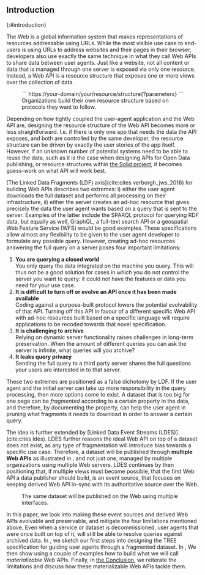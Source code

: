 ## Introduction
{:#introduction}

The Web is a global information system that makes representations of resources addressable using URLs.
While the most visible use case to end-users is using URLs to address websites and their pages in their browser, developers also use exactly the same technique in what they call Web APIs to share data between user agents.
Just like a website, not all content or data that is managed through one server is exposed via only one resource.
Instead, a Web API is a resource structure that exposes one or more views over the collection of data.

<figure id="url-pattern" class="listing"  markdown="block">
```
https://your-domain/your/resource/structure{?parameters}
```
<figcaption markdown="block">
Organizations build their own resource structure based on protocols they want to follow.
</figcaption>
</figure>

Depending on how tightly coupled the user-agent application and the Web API are, designing the resource structure of the Web API becomes more or less straightforward.
I.e. if there is only one app that needs the data the API exposes, and both are controlled by the same developer, the resource structure can be driven by exactly the user stories of the app itself.
However, if an unknown number of potential systems need to be able to reuse the data, such as it is the case when designing APIs for Open Data publishing, or resource structures within [the Solid project](https://solidproject.org/), it becomes guess-work on what API will work best. <!-- REREAD THIS POINT: does it make clear that the use cases here is using servers that you don’t control, so that need a fixed spec you can use? -->

[The Linked Data Fragments (LDF) axis](cite:cites verborgh_jws_2016) for building Web APIs describes two extremes: i) either the user agent downloads the full dataset and performs all processing on their infrastructure, ii) either the server creates an ad-hoc resource that gives precisely the data the user agent wants based on a query that is sent to the server.
Examples of the latter include the SPARQL protocol for querying RDF data, but equally as well, GraphQL, a full-text search API or a geospatial Web Feature Service (WFS) would be good examples.
These specifications allow almost any flexibility to be given to the user agent developer to formulate any possible query.
However, creating ad-hoc resources answering the full query on a server poses four important limitations:

 1. __You are querying a closed world__<br/>
You only query the data integrated on the machine you query. This will thus not be a good solution for cases in which you do not control the server you want to query: it could not have the features or data you need for your use case.
 2. __It is difficult to turn off or evolve an API once it has been made available__<br/>
 Coding against a purpose-built protocol lowers the potential evolvability of that API.
 Turning off this API in favour of a different specific Web API with ad-hoc resources built based on a specific language will require applications to be recoded towards that novel specification.
 3. __It is challenging to archive__<br/>
 Relying on dynamic server functionality raises challenges in long-term preservation.
 When the amount of different queries you can ask the server is infinite, what queries will you archive?
 4. __It leaks query privacy__<br/>
Sending the full query to a third party server shares the full questions your users are interested in to that server.

These two extremes are positioned as a false dichotomy by LDF.
If the user agent and the initial server can take up more responsibility in the query processing, then more options come to exist.
A dataset that is too big for one page can be _fragmented_ according to a certain property in the data, and therefore, by documenting the property, can help the user agent in pruning what fragments it needs to download in order to answer a certain query. 

The idea is further extended by [Linked Data Event Streams (LDES)](cite:cites ldes).
LDES further reasons the ideal Web API on top of a dataset does not exist, as any type of fragmentation will introduce bias towards a specific use case.
Therefore, a dataset will be published through __multiple Web APIs__ as illustrated in [](#multiple-views), and not just one, managed by multiple organizations using multiple Web servers.
LDES continues by then positioning that, if multiple views must become possible, that the first Web API a data publisher should build, is an event source, that focuses on keeping derived Web API in-sync with its authoritative source over the Web.

<figure id="multiple-views">
<img src="https://docs.google.com/drawings/d/e/2PACX-1vRoAoYfTvy7l8EJA7KIZGMCsj8BWgxyqYBgniHqOGNhEowjZb6Br1RSmMyGG0MEjmG7D7zY5D0ZUiNN/pub?w=890&h=311" alt=""/>
<figcaption>The same dataset will be published on the Web using multiple interfaces.</figcaption>
</figure>

In this paper, we look into making these event sources and derived Web APIs evolvable and preservable, and mitigate the four limitations mentioned above.
Even when a service or dataset is decommissioned, user agents that were once built on top of it, will still be able to resolve queries against archived data.
In [](#results), we sketch our first steps into designing the TREE specification for guiding user agents through a fragmented dataset.
In [](#method), We then show using a couple of examples how to build what we will call _materializable_ Web APIs.
Finally, in [the Conclusion](#conclusion), we reiterate the limitations and discuss how these materializable Web APIs tackle them.
